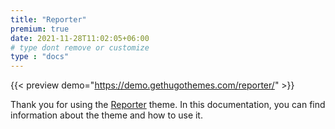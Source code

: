```yaml
---
title: "Reporter"
premium: true
date: 2021-11-28T11:02:05+06:00
# type dont remove or customize
type : "docs"
---
```


{{< preview demo="https://demo.gethugothemes.com/reporter/" >}}

Thank you for using the [Reporter](https://gethugothemes.com/products/reporter/) theme. In this documentation, you can find information about the theme and how to use it.